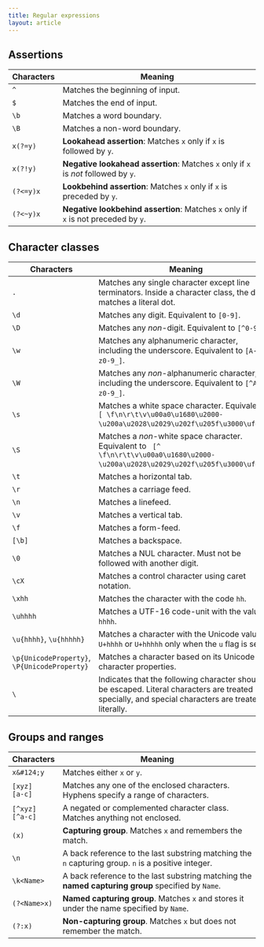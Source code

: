 ```yaml
---
title: Regular expressions
layout: article
---
```


<script context="module">
  export function load() {
    return {
      stuff: {
        title: 'Regular expressions'
      }
    };
  }
</script>

## Assertions

| Characters | Meaning                                                                             |
| ---------- | ----------------------------------------------------------------------------------- |
| `^`        | Matches the beginning of input.                                                     |
| `$`        | Matches the end of input.                                                           |
| `\b`       | Matches a word boundary.                                                            |
| `\B`       | Matches a non-word boundary.                                                        |
| `x(?=y)`   | **Lookahead assertion**: Matches `x` only if `x` is followed by `y`.                |
| `x(?!y)`   | **Negative lookahead assertion**: Matches `x` only if `x` is _not_ followed by `y`. |
| `(?<=y)x`  | **Lookbehind assertion**: Matches `x` only if `x` is preceded by `y`.               |
| `(?<~y)x`  | **Negative lookbehind assertion**: Matches `x` only if `x` is not preceded by `y`.  |

## Character classes

| Characters                                   | Meaning                                                                                                                                           |
| -------------------------------------------- | ------------------------------------------------------------------------------------------------------------------------------------------------- |
| `.`                                          | Matches any single character except line terminators. Inside a character class, the dot matches a literal dot.                                    |
| `\d`                                         | Matches any digit. Equivalent to `[0-9]`.                                                                                                         |
| `\D`                                         | Matches any _non_-digit. Equivalent to `[^0-9]`.                                                                                                  |
| `\w`                                         | Matches any alphanumeric character, including the underscore. Equivalent to `[A-Za-z0-9_]`.                                                       |
| `\W`                                         | Matches any _non_-alphanumeric character, including the underscore. Equivalent to `[^A-Za-z0-9_]`.                                                |
| `\s`                                         | Matches a white space character. Equivalent to ` [ \f\n\r\t\v\u00a0\u1680\u2000-\u200a\u2028\u2029\u202f\u205f\u3000\ufeff]`.                     |
| `\S`                                         | Matches a _non_-white space character. Equivalent to ` [^ \f\n\r\t\v\u00a0\u1680\u2000-\u200a\u2028\u2029\u202f\u205f\u3000\ufeff]`.              |
| `\t`                                         | Matches a horizontal tab.                                                                                                                         |
| `\r`                                         | Matches a carriage feed.                                                                                                                          |
| `\n`                                         | Matches a linefeed.                                                                                                                               |
| `\v`                                         | Matches a vertical tab.                                                                                                                           |
| `\f`                                         | Matches a form-feed.                                                                                                                              |
| `[\b]`                                       | Matches a backspace.                                                                                                                              |
| `\0`                                         | Matches a NUL character. Must not be followed with another digit.                                                                                 |
| `\cX`                                        | Matches a control character using caret notation.                                                                                                 |
| `\xhh`                                       | Matches the character with the code `hh`.                                                                                                         |
| `\uhhhh`                                     | Matches a UTF-16 code-unit with the value `hhhh`.                                                                                                 |
| `\u{hhhh}`, `\u{hhhhh}`                      | Matches a character with the Unicode value `U+hhhh` or `U+hhhhh` only when the `u` flag is set.                                                   |
| `\p{UnicodeProperty}`, `\P{UnicodeProperty}` | Matches a character based on its Unicode character properties.                                                                                    |
| `\`                                          | Indicates that the following character should be escaped. Literal characters are treated specially, and special characters are treated literally. |

## Groups and ranges

| Characters           | Meaning                                                                                             |
| -------------------- | --------------------------------------------------------------------------------------------------- |
| `x&#124;y`           | Matches either `x` or `y`.                                                                          |
| `[xyz]`<br>`[a-c]`   | Matches any one of the enclosed characters. Hyphens specify a range of characters.                  |
| `[^xyz]`<br>`[^a-c]` | A negated or complemented character class. Matches anything not enclosed.                           |
| `(x)`                | **Capturing group**. Matches `x` and remembers the match.                                           |
| `\n`                 | A back reference to the last substring matching the `n` capturing group. `n` is a positive integer. |
| `\k<Name>`           | A back reference to the last substring matching the **named capturing group** specified by `Name`.  |
| `(?<Name>x)`         | **Named capturing group**. Matches `x` and stores it under the name specified by `Name`.            |
| `(?:x)`              | **Non-capturing group**. Matches `x` but does not remember the match.                               |
